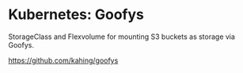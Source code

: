 Kubernetes: Goofys
==================

StorageClass and Flexvolume for mounting S3 buckets as storage via Goofys.

https://github.com/kahing/goofys